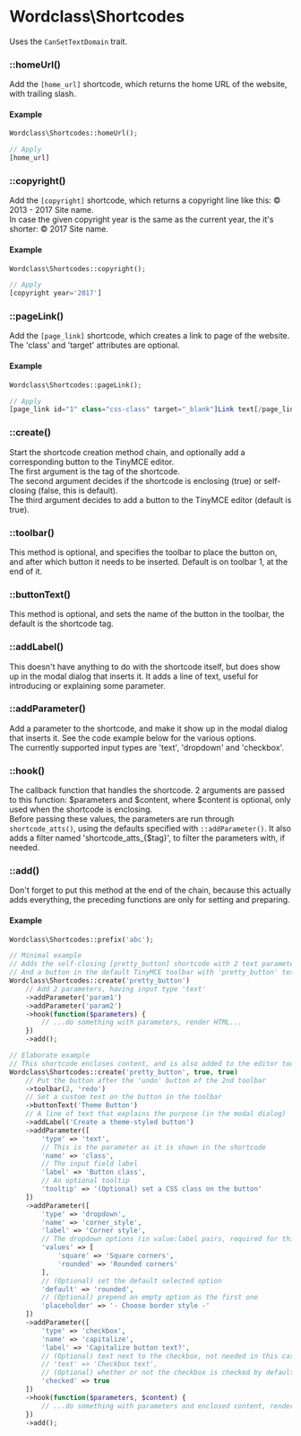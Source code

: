 # Wordclass\Shortcodes
Uses the `CanSetTextDomain` trait.

### ::homeUrl()
Add the `[home_url]` shortcode, which returns the home URL of the website, with trailing slash.

#### Example
```php
Wordclass\Shortcodes::homeUrl();

// Apply
[home_url]
```

### ::copyright()
Add the `[copyright]` shortcode, which returns a copyright line like this: © 2013 - 2017 Site name.  
In case the given copyright year is the same as the current year, the it's shorter: © 2017 Site name.

#### Example
```php
Wordclass\Shortcodes::copyright();

// Apply
[copyright year='2017']
```

### ::pageLink()
Add the `[page_link]` shortcode, which creates a link to page of the website.  
The 'class' and 'target' attributes are optional.

#### Example
```php
Wordclass\Shortcodes::pageLink();

// Apply
[page_link id="1" class="css-class" target="_blank"]Link text[/page_link]
```

### ::create()
Start the shortcode creation method chain, and optionally add a corresponding button to the TinyMCE editor.  
The first argument is the tag of the shortcode.  
The second argument decides if the shortcode is enclosing (true) or self-closing (false, this is default).  
The third argument decides to add a button to the TinyMCE editor (default is true).  

### ::toolbar()
This method is optional, and specifies the toolbar to place the button on, and after which button it needs to be inserted. Default is on toolbar 1, at the end of it.

### ::buttonText()
This method is optional, and sets the name of the button in the toolbar, the default is the shortcode tag.

### ::addLabel()
This doesn't have anything to do with the shortcode itself, but does show up in the modal dialog that inserts it. It adds a line of text, useful for introducing or explaining some parameter.

### ::addParameter()
Add a parameter to the shortcode, and make it show up in the modal dialog that inserts it. See the code example below for the various options.  
The currently supported input types are 'text', 'dropdown' and 'checkbox'.

### ::hook()
The callback function that handles the shortcode. 2 arguments are passed to this function: $parameters and $content, where $content is optional, only used when the shortcode is enclosing.  
Before passing these values, the parameters are run through ```shortcode_atts()```, using the defaults specified with ```::addParameter()```. It also adds a filter named 'shortcode_atts_{$tag}', to filter the parameters with, if needed.

### ::add()
Don't forget to put this method at the end of the chain, because this actually adds everything, the preceding functions are only for setting and preparing.

#### Example
```php
Wordclass\Shortcodes::prefix('abc');

// Minimal example
// Adds the self-closing [pretty_button] shortcode with 2 text parameters,
// And a button in the default TinyMCE toolbar with 'pretty_button' text on it
Wordclass\Shortcodes::create('pretty_button')
    // Add 2 parameters, having input type 'text'
    ->addParameter('param1')
    ->addParameter('param2')
    ->hook(function($parameters) {
        // ...do something with parameters, render HTML...
    })
    ->add();

// Elaborate example
// This shortcode encloses content, and is also added to the editor toolbar
Wordclass\Shortcodes::create('pretty_button', true, true)
    // Put the button after the 'undo' button of the 2nd toolbar
    ->toolbar(2, 'redo')
    // Set a custom text on the button in the toolbar
    ->buttonText('Theme Button')
    // A line of text that explains the purpose (in the modal dialog)
    ->addLabel('Create a theme-styled button')
    ->addParameter([
        'type' => 'text',
        // This is the parameter as it is shown in the shortcode
        'name' => 'class',
        // The input field label
        'label' => 'Button class',
        // An optional tooltip
        'tooltip' => '(Optional) set a CSS class on the button'
    ])
    ->addParameter([
        'type' => 'dropdown',
        'name' => 'corner_style',
        'label' => 'Corner style',
        // The dropdown options (in value:label pairs, required for this input type)
        'values' => [
            'square' => 'Square corners',
            'rounded' => 'Rounded corners'
        ],
        // (Optional) set the default selected option
        'default' => 'rounded',
        // (Optional) prepend an empty option as the first one
        'placeholder' => '- Choose border style -'
    ])
    ->addParameter([
        'type' => 'checkbox',
        'name' => 'capitalize',
        'label' => 'Capitalize button text?',
        // (Optional) text next to the checkbox, not needed in this case
        // 'text' => 'Checkbox text',
        // (Optional) whether or not the checkbox is checked by default
        'checked' => true
    ])
    ->hook(function($parameters, $content) {
        // ...do something with parameters and enclosed content, render HTML...
    })
    ->add();
```

